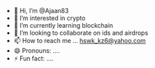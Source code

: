 - 👋 Hi, I’m @Ajaan83
- 👀 I’m interested in crypto
- 🌱 I’m currently learning blockchain
- 💞️ I’m looking to collaborate on ids and airdrops
- 📫 How to reach me ... hswk_kz6@yahoo.com
- 😄 Pronouns: ....  
- ⚡ Fun fact: ....

<!---
Ajaan83/Ajaan83 is a ✨ special ✨ repository because its `README.md` (this file) appears on your GitHub profile.
You can click the Preview link to take a look at your changes.
--->
